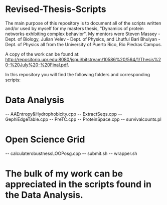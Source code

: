 # Revised-Thesis-Scripts


The main purpose of this repository is to document all of the scripts written and/or used by myself for my masters thesis, "Dynamics of protein networks exhibiting complex behavior". My mentors were Steven Massey - Dept. of Biology, Julian Velev - Dept. of Physics, and Lhutful Bari Bhuiyan - Dept. of Physics all from the University of Puerto Rico, Rio Piedras Campus.

A copy of the work can be found at: http://repositorio.upr.edu:8080/jspui/bitstream/10586%20/564/1/Thesis%20-%20July%20-%20Final.pdf. 

In this repository you will find the following folders and corresponding scripts:

# Data Analysis
 -- AAEntropy&Hydrophobicity.cpp
 -- ExtractSeqs.cpp
 -- GephiEdgeTable.cpp
 -- PreTC.cpp
 -- ProteinSpace.cpp
 -- survivalcounts.pl

# Open Science Grid
 -- calculaterobustnessLOOPosg.cpp
 -- submit.sh
 -- wrapper.sh

# The bulk of my work can be appreciated in the scripts found in the Data Analysis.
